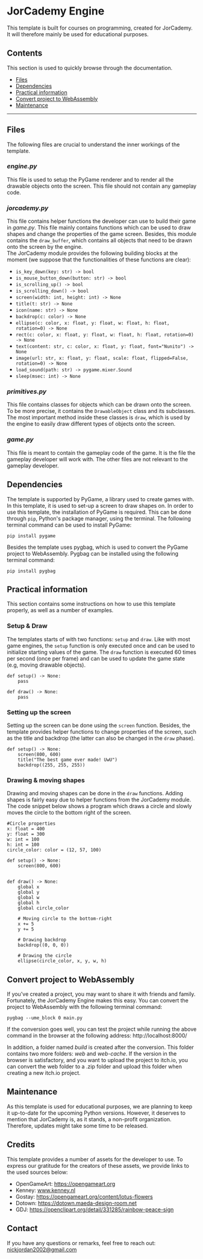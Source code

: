 # JorCademy Engine

This template is built for courses on programming, created for JorCademy. It will therefore mainly be used for educational purposes.  


## Contents
This section is used to quickly browse through the documentation.
- [Files](#files)
- [Dependencies](#dependencies)
- [Practical information](#practical-information)
- [Convert project to WebAssembly](#convert-project-to-webassembly)
- [Maintenance](#maintenance)

---

## Files
The following files are crucial to understand the inner workings of the template.


### <i>engine.py</i>
This file is used to setup the PyGame renderer and to render all the drawable objects onto the screen. This file should not contain any gameplay code.  


### <i>jorcademy.py</i>
This file contains helper functions the developer can use to build their game in <i>game.py</i>. This file mainly contains functions which can be used to draw shapes and change the properties of the game screen. Besides, this module contains the ```draw_buffer```, which contains all objects that need to be drawn onto the screen by the engine. 
<br>
The JorCademy module provides the following building blocks at the moment (we suppose that the functionalities of these functions are clear):
- ```is_key_down(key: str) -> bool```
- ```is_mouse_button_down(button: str) -> bool```
- ```is_scrolling_up() -> bool```
- ```is_scrolling_down() -> bool```
- ```screen(width: int, height: int) -> None```
- ```title(t: str) -> None```
- ```icon(name: str) -> None```
- ```backdrop(c: color) -> None```
- ```ellipse(c: color, x: float, y: float, w: float, h: float, rotation=0) -> None```
- ```rect(c: color, x: float, y: float, w: float, h: float, rotation=0) -> None```
- ```text(content: str, c: color, x: float, y: float, font="Nunito") -> None```
- ```image(url: str, x: float, y: float, scale: float, flipped=False, rotation=0) -> None```
- ```load_sound(path: str) -> pygame.mixer.Sound```
- ```sleep(msec: int) -> None```


### <i>primitives.py</i>
This file contains classes for objects which can be drawn onto the screen. To be more precise, it contains the ```DrawableObject``` class and its subclasses. The most important method inside these classes is ```draw```, which is used by the engine to easily draw different types of objects onto the screen.


### <i>game.py</i>
This file is meant to contain the gameplay code of the game. It is the file the gameplay developer will work with. The other files are not relevant to the gameplay developer. 



## Dependencies
The template is supported by PyGame, a library used to create games with. In this template, it is used to set-up a screen to draw shapes on. In order to use this template, the installation of PyGame is required. This can be done through ```pip```, Python's package manager, using the terminal. The following terminal command can be used to install PyGame: 
```
pip install pygame
```
Besides the template uses pygbag, which is used to convert the PyGame project to WebAssembly. Pygbag can be installed using the following terminal command:
```
pip install pygbag
```


## Practical information
This section contains some instructions on how to use this template properly, as well as a number of examples. 


### Setup & Draw
The templates starts of with two functions: ```setup``` and ```draw```. Like with most game engines, the ```setup``` function is only executed once and can be used to initialize starting values of the game. The ```draw``` function is executed 60 times per second (once per frame) and can be used to update the game state (e.g, moving drawable objects).  
```
def setup() -> None:
    pass

def draw() -> None:
    pass
```


### Setting up the screen
Setting up the screen can be done using the ```screen``` function. Besides, the template provides helper functions to change properties of the screen, such as the title and backdrop (the latter can also be changed in the ```draw``` phase).
```
def setup() -> None:
    screen(800, 600)
    title("The best game ever made! UwU")
    backdrop((255, 255, 255))
```


### Drawing & moving shapes
Drawing and moving shapes can be done in the ```draw``` functions. Adding shapes is fairly easy due to helper functions from the JorCademy module. The code snippet below shows a program which draws a circle and slowly moves the circle to the bottom right of the screen. 
```
#Circle properties
x: float = 400
y: float = 300
w: int = 100
h: int = 100
circle_color: color = (12, 57, 100)

def setup() -> None:
    screen(800, 600)


def draw() -> None:
    global x
    global y
    global w
    global h
    global circle_color

    # Moving circle to the bottom-right
    x += 5
    y += 5

    # Drawing backdrop
    backdrop((0, 0, 0))

    # Drawing the circle 
    ellipse(circle_color, x, y, w, h)
```

## Convert project to WebAssembly
If you've created a project, you may want to share it with friends and family. Fortunately, the JorCademy Engine makes this easy. You can convert the project to WebAssembly with the following terminal command:

```
pygbag --ume_block 0 main.py
```

If the conversion goes well, you can test the project while running the above command in the browser at the following address: http://localhost:8000/

In addition, a folder named *build* is created after the conversion. This folder contains two more folders: *web* and *web-cache*. If the version in the browser is satisfactory, and you want to upload the project to itch.io, you can convert the web folder to a .zip folder and upload this folder when creating a new itch.io project.


## Maintenance
As this template is used for educational purposes, we are planning to keep it up-to-date for the upcoming Python versions. However, it deserves to mention that JorCademy is, as it stands, a non-profit organization. Therefore, updates might take some time to be released. 


## Credits
This template provides a number of assets for the developer to use. To express our gratitude for the creators of these assets, we provide links to the used sources below:
- OpenGameArt: https://opengameart.org
- Kenney: www.kenney.nl
- Gostay: https://opengameart.org/content/lotus-flowers
- Dotown: https://dotown.maeda-design-room.net
- GDJ: https://openclipart.org/detail/331285/rainbow-peace-sign


## Contact
If you have any questions or remarks, feel free to reach out: nickjordan2002@gmail.com

